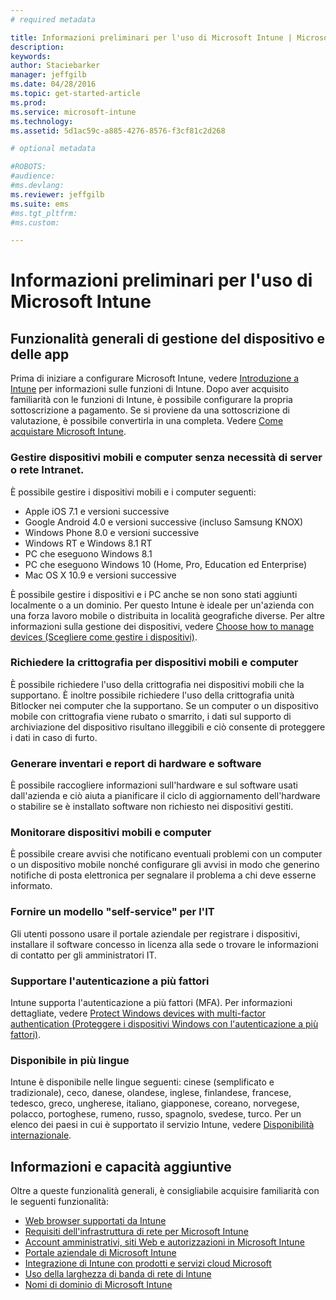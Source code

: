 ```yaml
---
# required metadata

title: Informazioni preliminari per l'uso di Microsoft Intune | Microsoft Intune
description:
keywords:
author: Staciebarker
manager: jeffgilb
ms.date: 04/28/2016
ms.topic: get-started-article
ms.prod:
ms.service: microsoft-intune
ms.technology:
ms.assetid: 5d1ac59c-a885-4276-8576-f3cf81c2d268

# optional metadata

#ROBOTS:
#audience:
#ms.devlang:
ms.reviewer: jeffgilb
ms.suite: ems
#ms.tgt_pltfrm:
#ms.custom:

---
```


# Informazioni preliminari per l'uso di Microsoft Intune

## Funzionalità generali di gestione del dispositivo e delle app
Prima di iniziare a configurare Microsoft Intune, vedere [Introduzione a Intune](/intune/understand-explore/introduction-to-microsoft-intune) per informazioni sulle funzioni di Intune. Dopo aver acquisito familiarità con le funzioni di Intune, è possibile configurare la propria sottoscrizione a pagamento. Se si proviene da una sottoscrizione di valutazione, è possibile convertirla in una completa. Vedere [Come acquistare Microsoft Intune](http://www.microsoft.com/en-us/server-cloud/products/microsoft-intune/Purchasing.aspx).

### Gestire dispositivi mobili e computer senza necessità di server o rete Intranet.
È possibile gestire i dispositivi mobili e i computer seguenti:

-   Apple iOS 7.1 e versioni successive
-   Google Android 4.0 e versioni successive (incluso Samsung KNOX)
-   Windows Phone 8.0 e versioni successive
-   Windows RT e Windows 8.1 RT
-   PC che eseguono Windows 8.1
-   PC che eseguono Windows 10 (Home, Pro, Education ed Enterprise)
-   Mac OS X 10.9 e versioni successive

È possibile gestire i dispositivi e i PC anche se non sono stati aggiunti localmente o a un dominio. Per questo Intune è ideale per un'azienda con una forza lavoro mobile o distribuita in località geografiche diverse. Per altre informazioni sulla gestione dei dispositivi, vedere [Choose how to manage devices (Scegliere come gestire i dispositivi)](/Intune/Deploy-use/choose-how-to-manage-devices).

### Richiedere la crittografia per dispositivi mobili e computer
È possibile richiedere l'uso della crittografia nei dispositivi mobili che la supportano. È inoltre possibile richiedere l'uso della crittografia unità Bitlocker nei computer che la supportano. Se un computer o un dispositivo mobile con crittografia viene rubato o smarrito, i dati sul supporto di archiviazione del dispositivo risultano illeggibili e ciò consente di proteggere i dati in caso di furto.

### Generare inventari e report di hardware e software
È possibile raccogliere informazioni sull'hardware e sul software usati dall'azienda e ciò aiuta a pianificare il ciclo di aggiornamento dell'hardware o stabilire se è installato software non richiesto nei dispositivi gestiti.

### Monitorare dispositivi mobili e computer
È possibile creare avvisi che notificano eventuali problemi con un computer o un dispositivo mobile nonché configurare gli avvisi in modo che generino notifiche di posta elettronica per segnalare il problema a chi deve esserne informato.

### Fornire un modello "self-service" per l'IT
Gli utenti possono usare il portale aziendale per registrare i dispositivi, installare il software concesso in licenza alla sede o trovare le informazioni di contatto per gli amministratori IT.

### Supportare l'autenticazione a più fattori
Intune supporta l'autenticazione a più fattori (MFA). Per informazioni dettagliate, vedere [Protect Windows devices with multi-factor authentication (Proteggere i dispositivi Windows con l'autenticazione a più fattori)](/intune/deploy-use/protect-windows-devices-with-multi-factor-authentication).

### Disponibile in più lingue
Intune è disponibile nelle lingue seguenti: cinese (semplificato e tradizionale), ceco, danese, olandese, inglese, finlandese, francese, tedesco, greco, ungherese, italiano, giapponese, coreano, norvegese, polacco, portoghese, rumeno, russo, spagnolo, svedese, turco. Per un elenco dei paesi in cui è supportato il servizio Intune, vedere [Disponibilità internazionale](https://products.office.com/en-us/business/international-availability).

## Informazioni e capacità aggiuntive   
Oltre a queste funzionalità generali, è consigliabile acquisire familiarità con le seguenti funzionalità:

- [Web browser supportati da Intune](supported-web-browsers.md)</br>
- [Requisiti dell'infrastruttura di rete per Microsoft Intune](network-infrastructure-requirements-for-microsoft-intune.md)</br>
- [Account amministrativi, siti Web e autorizzazioni in Microsoft Intune](administrative-accounts-websites-perms.md)</br>
- [Portale aziendale di Microsoft Intune](microsoft-intune-company-portal.md)</br>
- [Integrazione di Intune con prodotti e servizi cloud Microsoft](integration-with-cloud-services.md)</br>
- [Uso della larghezza di banda di rete di Intune](network-bandwidth-use.md)</br>
- [Nomi di dominio di Microsoft Intune](domain-names-for-microsoft-intune.md)


<!--HONumber=May16_HO4-->


